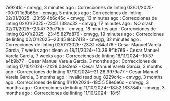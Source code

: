 7e9241c - cmvgg, 3 minutes ago : Correcciones de linting 03/01/2025--00:01
1d9b65c - cmvgg, 5 minutes ago : Correcciones de linting 02/01/2025--23:59
4b6c45c - cmvgg, 13 minutes ago : Correcciones de linting 02/01/2025--23:51
138ac32 - cmvgg, 17 minutes ago : NO crash 02/01/2025--23:47
33e71eb - cmvgg, 18 minutes ago : Correcciones de linting 02/01/2025--23:45
827d876 - cmvgg, 19 minutes ago : Correcciones de linting 02/01/2025--23:45
8cb7418 - cmvgg, 32 minutes ago : Correcciones de linting 02/01/2025--23:31
c84a176 - Cesar Manuel Varela Garcia, 7 weeks ago : clean .o 18/11/2024--10:39
8f1b766 - Cesar Manuel Varela Garcia, 7 weeks ago : Correcciones de linting 18/11/2024--10:37
a4b9b77 - Cesar Manuel Varela Garcia, 3 months ago : Correcciones de linting 17/10/2024--21:28
00e2ea2 - Cesar Manuel Varela Garcia, 3 months ago : Correcciones de linting 17/10/2024--21:28
9979a77 - Cesar Manuel Varela Garcia, 3 months ago : invalid read bug
8229c4c - cmvgg, 3 months ago : Correcciones de linting 11/10/2024--18:55
58e0e6d - cmvgg, 3 months ago : Correcciones de linting 11/10/2024--18:52
183784b - cmvgg, 3 months ago : Correcciones de linting 11/10/2024--18:51